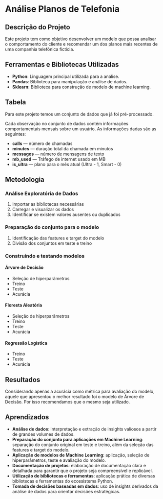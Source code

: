# Análise Planos de Telefonia


## Descrição do Projeto
Este projeto tem como objetivo desenvolver um modelo que possa analisar o comportamento do cliente e recomendar um dos planos mais recentes de uma companhia telefônica fictícia.

## Ferramentas e Bibliotecas Utilizadas
- **Python**: Linguagem principal utilizada para a análise.
- **Pandas**: Biblioteca para manipulação e análise de dados.
- **Sklearn**: Biblioteca para construção de modelo de machine learning.

## Tabela
Para este projeto temos um conjunto de dados que já foi pré-processado.

Cada observação no conjunto de dados contém informações comportamentais mensais sobre um usuário. As informações dadas são as seguintes:
- **calls** — número de chamadas
- **minutes** — duração total da chamada em minutos
- **messages** — número de mensagens de texto
- **mb_used** — Tráfego de internet usado em MB
- **is_ultra** — plano para o mês atual (Ultra - 1, Smart - 0)

## Metodologia

### Análise Exploratória de Dados
1. Importar as bibliotecas necessárias
2. Carregar e visualizar os dados
3. Identificar se existem valores ausentes ou duplicados

### Preparação do conjunto para o modelo
1. Identificação das features e target do modelo
2. Divisão dos conjuntos em teste e treino

### Construindo e testando modelos

#### Árvore de Decisão
- Seleção de hiperparâmetros
- Treino
- Teste
- Acurácia

#### Floresta Aleatória
- Seleção de hiperparâmetros
- Treino
- Teste
- Acurácia

#### Regressão Logística
- Treino
- Teste
- Acurácia

## Resultados
Considerando apenas a acurácia como métrica para avaliação do modelo, aquele que apresentou o melhor resultado foi o modelo de Árvore de Decisão. Por isso recomendamos que o mesmo seja utilizado.

## Aprendizados
- **Análise de dados**: interpretação e extração de insights valiosos a partir de grandes volumes de dados.
- **Preparação do conjunto para aplicações em Machine Learning**: separação do conjunto original em teste e treino, além da seleção das features e target do modelo.
- **Aplicação de modelos de Machine Learning**: aplicação, seleção de hiperparâmetros, teste e avaliação do modelo.
- **Documentação de projetos**: elaboração de documentação clara e detalhada para garantir que o projeto seja compreensível e replicável.
- **Utilização de bibliotecas e ferramentas**: aplicação prática de diversas bibliotecas e ferramentas do ecossistema Python.
- **Tomada de decisões baseadas em dados**: uso de insights derivados da análise de dados para orientar decisões estratégicas.
